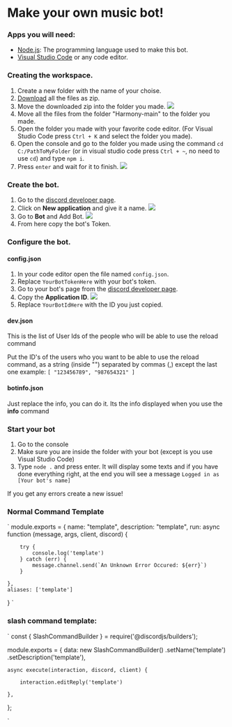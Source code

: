 # Make your own music bot!

### Apps you will need:
* [Node.js](https://nodejs.org/en/download/): The programming language used to make this bot.
* [Visual Studio Code](https://code.visualstudio.com/download) or any code editor.


### Creating the workspace.
1. Create a new folder with the name of your choise.
2. [Download](https://github.com/dionsyran2/Harmony/archive/refs/heads/main.zip) all the files as zip.
3. Move the downloaded zip into the folder you made.
![](https://i.imgur.com/NI70JCN.png)
4. Move all the files from the folder "Harmony-main" to the folder you made.
5. Open the folder you made with your favorite code editor.
(For Visual Studio Code press `Ctrl + K` and select the folder you made).
6. Open the console and go to the folder you made using the command `cd C:/PathToMyFolder` (or in visual studio code press `Ctrl + ~`, no need to use `cd`) and type `npm i`.
7. Press `enter` and wait for it to finish.
![](https://i.imgur.com/Zv0jEH9.png)

### Create the bot.
1. Go to the [discord developer page](https://discord.com/developers/applications).
2. Click on **New application** and give it a name.
![](https://i.imgur.com/bMhy0yY.png)
3. Go to **Bot** and Add Bot.
![](https://i.imgur.com/dDo0DgP.png)
4. From here copy the bot's Token.

### Configure the bot.
#### config.json
1. In your code editor open the file named `config.json`.
2. Replace `YourBotTokenHere` with your bot's token.
3. Go to your bot's page from the [discord developer page](https://discord.com/developers/applications).
4. Copy the **Application ID**.
![](https://i.imgur.com/kSsr1BE.png)
5. Replace `YourBotIdHere` with the ID you just copied.

#### dev.json
This is the list of User Ids of the people who will be able to use the reload command

Put the ID's of the users who you want to be able to use the reload command, as a string (inside "") separated by commas (,) except the last one
example:
`
[
  "123456789",
  "987654321"
]
`

#### botinfo.json
Just replace the info, you can do it. Its the info displayed when you use the **info** command


### Start your bot
1. Go to the console
2. Make sure you are inside the folder with your bot (except is you use Visual Studio Code)
3. Type `node .` and press enter.
It will display some texts and if you have done everything right, at the end you will see a message `Logged in as [Your bot's name]`

If you get any errors create a new issue!




### Normal Command Template
`
module.exports = {
    name: "template",
    description: "template",
    run: async function (message, args, client, discord) {

        try {
            console.log('template')
        } catch (err) {
            message.channel.send(`An Unknown Error Occured: ${err}`)
        }

    },
    aliases: ['template']
}
`


### slash command template:

`
const { SlashCommandBuilder } = require('@discordjs/builders');

module.exports = {
	data: new SlashCommandBuilder()
		.setName('template')
		.setDescription('template'),
    
	async execute(interaction, discord, client) {
  
		interaction.editReply('template')
    
	},
};

`
